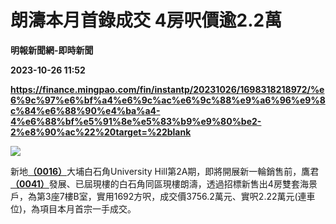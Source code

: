 # 朗濤本月首錄成交 4房呎價逾2.2萬
**明報新聞網-即時新聞**

**2023-10-26 11:52**

**https://finance.mingpao.com/fin/instantp/20231026/1698318218972/%e6%9c%97%e6%bf%a4%e6%9c%ac%e6%9c%88%e9%a6%96%e9%8c%84%e6%88%90%e4%ba%a4-4%e6%88%bf%e5%91%8e%e5%83%b9%e9%80%be2-2%e8%90%ac%22%20target=%22blank**

![](https://fs.mingpao.com/fin/20231026/s00011/347b92e7050f9f7b9a076ec422bfc019.jpg)

新地[**（0016）**](https://finance.mingpao.com/fin/instantp/20231026/1698318218972/stock1.php?code=0016)大埔白石角University Hill第2A期，即將開展新一輪銷售前，鷹君[**（0041）**](https://finance.mingpao.com/fin/instantp/20231026/1698318218972/stock1.php?code=0041)發展、已屆現樓的白石角同區現樓朗濤，透過招標新售出4房雙套海景戶，為第3座7樓B室，實用1692方呎，成交價3756.2萬元、實呎2.22萬元(連車位)，為項目本月首宗一手成交。